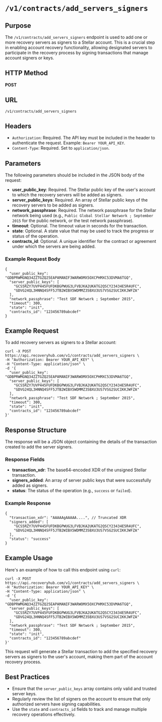 # `/v1/contracts/add_servers_signers`

## Purpose
The `/v1/contracts/add_servers_signers` endpoint is used to add one or more recovery servers as signers to a Stellar account. This is a crucial step in enabling account recovery functionality, allowing designated servers to participate in the recovery process by signing transactions that manage account signers or keys.

## HTTP Method
**POST**

## URL
`/v1/contracts/add_servers_signers`

## Headers
- `Authorization`: Required. The API key must be included in the header to authenticate the request. Example: `Bearer YOUR_API_KEY`.
- `Content-Type`: Required. Set to `application/json`.

## Parameters
The following parameters should be included in the JSON body of the request:

- **user_public_key**: Required. The Stellar public key of the user's account to which the recovery servers will be added as signers.
- **server_public_keys**: Required. An array of Stellar public keys of the recovery servers to be added as signers.
- **network_passphrase**: Required. The network passphrase for the Stellar network being used (e.g., `Public Global Stellar Network ; September 2015` for the public network, or the test network passphrase).
- **timeout**: Optional. The timeout value in seconds for the transaction.
- **state**: Optional. A state value that may be used to track the progress or status of the operation.
- **contracts_id**: Optional. A unique identifier for the contract or agreement under which the servers are being added.

### Example Request Body

```
{
  "user_public_key": "GDBPRWMGNQ34ZZTGZQ25EAPAMANIF3WARWOMX5OXCPHMXC53DVMA6TGQ",
  "server_public_keys": [
    "GCS5RZY7UVP445FUFDKBGPWUG3LFVBJKA2UKATG2QSCY23434E5R4UFC",
    "GDVG24QL3HNNQ4SFF5JTB2WIBX5WDMMZ35BXU3US7VSG2SUCIKKJWFZA"
  ],
  "network_passphrase": "Test SDF Network ; September 2015",
  "timeout": 300,
  "state": "init",
  "contracts_id": "123456789abcdef"
}
```

## Example Request

To add recovery servers as signers to a Stellar account:

```
curl -X POST https://api.recoveryhub.com/v1/contracts/add_servers_signers \
-H "Authorization: Bearer YOUR_API_KEY" \
-H "Content-Type: application/json" \
-d '{
  "user_public_key": "GDBPRWMGNQ34ZZTGZQ25EAPAMANIF3WARWOMX5OXCPHMXC53DVMA6TGQ",
  "server_public_keys": [
    "GCS5RZY7UVP445FUFDKBGPWUG3LFVBJKA2UKATG2QSCY23434E5R4UFC",
    "GDVG24QL3HNNQ4SFF5JTB2WIBX5WDMMZ35BXU3US7VSG2SUCIKKJWFZA"
  ],
  "network_passphrase": "Test SDF Network ; September 2015",
  "timeout": 300,
  "state": "init",
  "contracts_id": "123456789abcdef"
}'
```

## Response Structure
The response will be a JSON object containing the details of the transaction created to add the server signers.

### Response Fields

- **transaction_xdr**: The base64-encoded XDR of the unsigned Stellar transaction.
- **signers_added**: An array of server public keys that were successfully added as signers.
- **status**: The status of the operation (e.g., `success` or `failed`).

### Example Response

```
{
  "transaction_xdr": "AAAAAgAAAAA....", // Truncated XDR
  "signers_added": [
    "GCS5RZY7UVP445FUFDKBGPWUG3LFVBJKA2UKATG2QSCY23434E5R4UFC",
    "GDVG24QL3HNNQ4SFF5JTB2WIBX5WDMMZ35BXU3US7VSG2SUCIKKJWFZA"
  ],
  "status": "success"
}
```

## Example Usage

Here's an example of how to call this endpoint using `curl`:

```
curl -X POST https://api.recoveryhub.com/v1/contracts/add_servers_signers \
-H "Authorization: Bearer YOUR_API_KEY" \
-H "Content-Type: application/json" \
-d '{
  "user_public_key": "GDBPRWMGNQ34ZZTGZQ25EAPAMANIF3WARWOMX5OXCPHMXC53DVMA6TGQ",
  "server_public_keys": [
    "GCS5RZY7UVP445FUFDKBGPWUG3LFVBJKA2UKATG2QSCY23434E5R4UFC",
    "GDVG24QL3HNNQ4SFF5JTB2WIBX5WDMMZ35BXU3US7VSG2SUCIKKJWFZA"
  ],
  "network_passphrase": "Test SDF Network ; September 2015",
  "timeout": 300,
  "state": "init",
  "contracts_id": "123456789abcdef"
}'
```

This request will generate a Stellar transaction to add the specified recovery servers as signers to the user's account, making them part of the account recovery process.

## Best Practices
- Ensure that the `server_public_keys` array contains only valid and trusted server keys.
- Regularly review the list of signers on the account to ensure that only authorized servers have signing capabilities.
- Use the `state` and `contracts_id` fields to track and manage multiple recovery operations effectively.